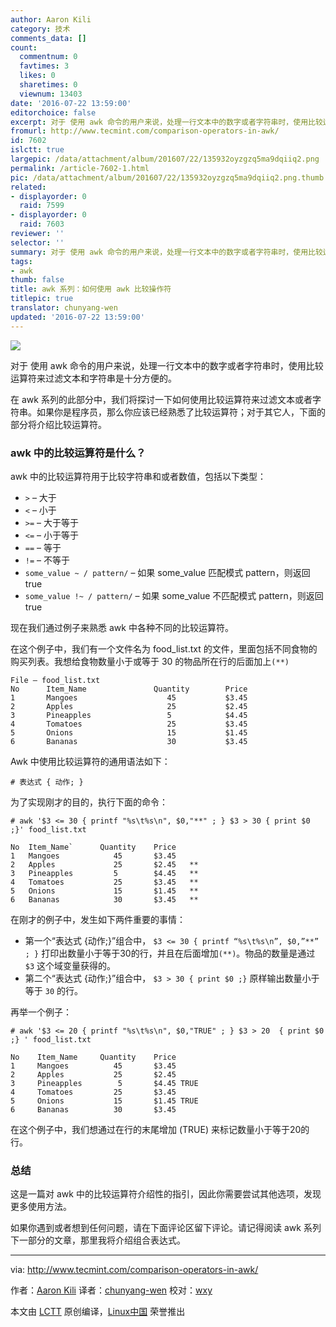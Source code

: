 ```yaml
---
author: Aaron Kili
category: 技术
comments_data: []
count:
  commentnum: 0
  favtimes: 3
  likes: 0
  sharetimes: 0
  viewnum: 13403
date: '2016-07-22 13:59:00'
editorchoice: false
excerpt: 对于 使用 awk 命令的用户来说，处理一行文本中的数字或者字符串时，使用比较运算符来过滤文本和字符串是十分方便的。
fromurl: http://www.tecmint.com/comparison-operators-in-awk/
id: 7602
islctt: true
largepic: /data/attachment/album/201607/22/135932oyzgzq5ma9dqiiq2.png
permalink: /article-7602-1.html
pic: /data/attachment/album/201607/22/135932oyzgzq5ma9dqiiq2.png.thumb.jpg
related:
- displayorder: 0
  raid: 7599
- displayorder: 0
  raid: 7603
reviewer: ''
selector: ''
summary: 对于 使用 awk 命令的用户来说，处理一行文本中的数字或者字符串时，使用比较运算符来过滤文本和字符串是十分方便的。
tags:
- awk
thumb: false
title: awk 系列：如何使用 awk 比较操作符
titlepic: true
translator: chunyang-wen
updated: '2016-07-22 13:59:00'
---
```


![](/data/attachment/album/201607/22/135932oyzgzq5ma9dqiiq2.png)


对于 使用 awk 命令的用户来说，处理一行文本中的数字或者字符串时，使用比较运算符来过滤文本和字符串是十分方便的。


在 awk 系列的此部分中，我们将探讨一下如何使用比较运算符来过滤文本或者字符串。如果你是程序员，那么你应该已经熟悉了比较运算符；对于其它人，下面的部分将介绍比较运算符。


### awk 中的比较运算符是什么？


awk 中的比较运算符用于比较字符串和或者数值，包括以下类型：


* `>` – 大于
* `<` – 小于
* `>=` – 大于等于
* `<=` – 小于等于
* `==` – 等于
* `!=` – 不等于
* `some_value ~ / pattern/` – 如果 some\_value 匹配模式 pattern，则返回 true
* `some_value !~ / pattern/` – 如果 some\_value 不匹配模式 pattern，则返回 true


现在我们通过例子来熟悉 awk 中各种不同的比较运算符。


在这个例子中，我们有一个文件名为 food\_list.txt 的文件，里面包括不同食物的购买列表。我想给食物数量小于或等于 30 的物品所在行的后面加上`(**)`



```
File – food_list.txt
No      Item_Name               Quantity        Price
1       Mangoes                    45           $3.45
2       Apples                     25           $2.45
3       Pineapples                 5            $4.45
4       Tomatoes                   25           $3.45
5       Onions                     15           $1.45
6       Bananas                    30           $3.45

```

Awk 中使用比较运算符的通用语法如下：



```
# 表达式 { 动作; }

```

为了实现刚才的目的，执行下面的命令：



```
# awk '$3 <= 30 { printf "%s\t%s\n", $0,"**" ; } $3 > 30 { print $0 ;}' food_list.txt

No  Item_Name`      Quantity    Price
1   Mangoes            45       $3.45
2   Apples             25       $2.45   **
3   Pineapples         5        $4.45   **
4   Tomatoes           25       $3.45   **
5   Onions             15       $1.45   **
6   Bananas            30       $3.45   **

```

在刚才的例子中，发生如下两件重要的事情：


* 第一个“表达式 {动作;}”组合中， `$3 <= 30 { printf “%s\t%s\n”, $0,”**” ; }` 打印出数量小于等于30的行，并且在后面增加`(**)`。物品的数量是通过 `$3` 这个域变量获得的。
* 第二个“表达式 {动作;}”组合中， `$3 > 30 { print $0 ;}` 原样输出数量小于等于 `30` 的行。


再举一个例子：



```
# awk '$3 <= 20 { printf "%s\t%s\n", $0,"TRUE" ; } $3 > 20  { print $0 ;} ' food_list.txt 

No    Item_Name     Quantity    Price
1     Mangoes          45       $3.45
2     Apples           25       $2.45
3     Pineapples        5       $4.45 TRUE
4     Tomatoes         25       $3.45
5     Onions           15       $1.45 TRUE
6     Bananas          30       $3.45

```

在这个例子中，我们想通过在行的末尾增加 (TRUE) 来标记数量小于等于20的行。


### 总结


这是一篇对 awk 中的比较运算符介绍性的指引，因此你需要尝试其他选项，发现更多使用方法。


如果你遇到或者想到任何问题，请在下面评论区留下评论。请记得阅读 awk 系列下一部分的文章，那里我将介绍组合表达式。




---


via: <http://www.tecmint.com/comparison-operators-in-awk/>


作者：[Aaron Kili](http://www.tecmint.com/author/aaronkili/) 译者：[chunyang-wen](https://github.com/chunyang-wen) 校对：[wxy](https://github.com/wxy)


本文由 [LCTT](https://github.com/LCTT/TranslateProject) 原创编译，[Linux中国](https://linux.cn/) 荣誉推出